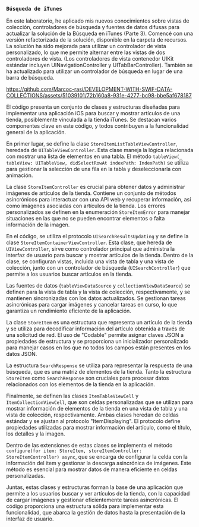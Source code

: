 ### `Búsqueda de iTunes`

En este laboratorio, he aplicado mis nuevos conocimientos sobre vistas de colección, controladores de búsqueda y fuentes de datos difusas para actualizar la solución de la Búsqueda en iTunes (Parte 3). Comencé con una versión refactorizada de la solución, disponible en la carpeta de recursos. La solución ha sido mejorada para utilizar un controlador de vista personalizado, lo que me permite alternar entre las vistas de dos controladores de vista. (Los controladores de vista contenedor UIKit estándar incluyen UINavigationController y UITabBarController). También se ha actualizado para utilizar un controlador de búsqueda en lugar de una barra de búsqueda.

https://github.com/Marcoc-rasi/DEVELOPMENT-WITH-SWIF-DATA-COLLECTIONS/assets/51039101/72b160a8-931e-4277-bc98-bbe5af678187

El código presenta un conjunto de clases y estructuras diseñadas para implementar una aplicación iOS para buscar y mostrar artículos de una tienda, posiblemente vinculada a la tienda iTunes. Se destacan varios componentes clave en este código, y todos contribuyen a la funcionalidad general de la aplicación.

En primer lugar, se define la clase `StoreItemListTableViewController`, heredada de `UITableViewController`. Esta clase maneja la lógica relacionada con mostrar una lista de elementos en una tabla. El método `tableView(_ tableView: UITableView, didSelectRowAt indexPath: IndexPath)` se utiliza para gestionar la selección de una fila en la tabla y deseleccionarla con animación.

La clase `StoreItemController` es crucial para obtener datos y administrar imágenes de artículos de la tienda. Contiene un conjunto de métodos asincrónicos para interactuar con una API web y recuperar información, así como imágenes asociadas con artículos de la tienda. Los errores personalizados se definen en la enumeración `StoreItemError` para manejar situaciones en las que no se pueden encontrar elementos o falta información de la imagen.

En el código, se utiliza el protocolo `UISearchResultsUpdating` y se define la clase `StoreItemContainerViewController`. Esta clase, que hereda de `UIViewController`, sirve como controlador principal que administra la interfaz de usuario para buscar y mostrar artículos de la tienda. Dentro de la clase, se configuran vistas, incluida una vista de tabla y una vista de colección, junto con un controlador de búsqueda (`UISearchController`) que permite a los usuarios buscar artículos en la tienda.

Las fuentes de datos (`tableViewDataSource` y `collectionViewDataSource`) se definen para la vista de tabla y la vista de colección, respectivamente, y se mantienen sincronizadas con los datos actualizados. Se gestionan tareas asincrónicas para cargar imágenes y cancelar tareas en curso, lo que garantiza un rendimiento eficiente de la aplicación.

La clase `StoreItem` es una estructura que representa un artículo de la tienda y se utiliza para decodificar información del artículo obtenida a través de una solicitud de red. El uso de "Codable" permite asignar claves JSON a propiedades de estructura y se proporciona un inicializador personalizado para manejar casos en los que no todos los campos están presentes en los datos JSON.

La estructura `SearchResponse` se utiliza para representar la respuesta de una búsqueda, que es una matriz de elementos de la tienda. Tanto la estructura `StoreItem` como `SearchResponse` son cruciales para procesar datos relacionados con los elementos de la tienda en la aplicación.

Finalmente, se definen las clases `ItemTableViewCell` y `ItemCollectionViewCell`, que son celdas personalizadas que se utilizan para mostrar información de elementos de la tienda en una vista de tabla y una vista de colección, respectivamente. Ambas clases heredan de celdas estándar y se ajustan al protocolo "ItemDisplaying". El protocolo define propiedades utilizadas para mostrar información del artículo, como el título, los detalles y la imagen.

Dentro de las extensiones de estas clases se implementa el método `configure(for item: StoreItem, storeItemController: StoreItemController) async`, que se encarga de configurar la celda con la información del item y gestionar la descarga asincrónica de imágenes. Este método es esencial para mostrar datos de manera eficiente en celdas personalizadas.

Juntas, estas clases y estructuras forman la base de una aplicación que permite a los usuarios buscar y ver artículos de la tienda, con la capacidad de cargar imágenes y gestionar eficientemente tareas asincrónicas. El código proporciona una estructura sólida para implementar esta funcionalidad, que abarca la gestión de datos hasta la presentación de la interfaz de usuario.
